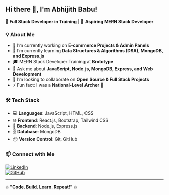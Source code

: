 ## Hi there 👋, I'm Abhijith Babu!  

🚀 **Full Stack Developer in Training** | 🎯 **Aspiring MERN Stack Developer**  

### 💡 About Me  
- 🔭 I’m currently working on **E-commerce Projects & Admin Panels**  
- 🌱 I’m currently learning **Data Structures & Algorithms (DSA), MongoDB, and Express.js**  
- 🎓 MERN Stack Developer Training at **Brototype**  
- 💬 Ask me about **JavaScript, Node.js, MongoDB, Express, and Web Development**  
- 👯 I’m looking to collaborate on **Open Source & Full Stack Projects**  
- ⚡ Fun fact: I was a **National-Level Archer** 🏹  

### 🛠 Tech Stack  
- 💻 **Languages**: JavaScript, HTML, CSS  
- 🌐 **Frontend**: React.js, Bootstrap, Tailwind CSS  
- 🔧 **Backend**: Node.js, Express.js  
- 🗄 **Database**: MongoDB  
- 📦 **Version Control**: Git, GitHub  

### 📫 Connect with Me  
[![LinkedIn](https://img.shields.io/badge/LinkedIn-abhijithbabu-blue?style=flat&logo=linkedin)](https://www.linkedin.com/in/abhijithbabu)  
[![GitHub](https://img.shields.io/badge/GitHub-AbhijithBabu-black?style=flat&logo=github)](https://github.com/abhijith-babu-2003)  

---

🔥 **"Code. Build. Learn. Repeat!"** 🔥  

